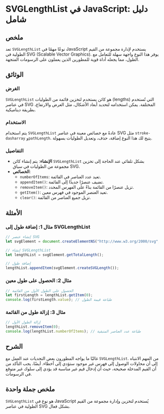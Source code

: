 <!--
Meta Description: # SVGLengthList في JavaScript: دليل شامل ## ملخص تعد `SVGLengthList` نوعًا مهمًا في JavaScript يستخدم لإدارة مجموعة من القيم الطولية في SVG (Scalable ...
Meta Keywords: svglengthlist, svg, إلى, javascript, القائمة
-->

# SVGLengthList في JavaScript: دليل شامل

## ملخص
تعد `SVGLengthList` نوعًا مهمًا في JavaScript يستخدم لإدارة مجموعة من القيم الطولية في SVG (Scalable Vector Graphics). يوفر هذا النوع واجهة سهلة للتعامل مع الطول، مما يجعله أداة قوية للمطورين الذين يعملون على الرسومات المتجهة.

## الوثائق
### الغرض
`SVGLengthList` هو كائن يستخدم لتخزين قائمة من الطوليات (lengths) التي تُستخدم في عناصر SVG المختلفة. يمكن استخدامه لتحديد أبعاد الأشكال، مثل العرض والارتفاع، بطريقة ديناميكية.

### الاستخدام
يتم استخدام `SVGLengthList` عادةً مع خصائص معينة في عناصر SVG مثل `stroke-dasharray` و`pathLength`. يتيح لك هذا النوع إضافة، حذف، وتعديل الطوليات بسهولة.

### التفاصيل
- **الإنشاء**: يتم إنشاء كائن `SVGLengthList` بشكل تلقائي عند الحاجة إلى تخزين مجموعة من الطوليات في سياق SVG.
- **الخصائص**:
  - `numberOfItems`: تعيد عدد العناصر في القائمة.
  - `appendItem()`: تضيف عنصرًا جديدًا إلى القائمة.
  - `removeItem()`: تزيل عنصرًا من القائمة بناءً على الفهرس المحدد.
  - `getItem()`: تعيد العنصر الموجود في فهرس معين.
  - `clear()`: تزيل جميع العناصر من القائمة.

## الأمثلة
### مثال 1: إضافة طول إلى SVGLengthList
```javascript
// إنشاء عنصر SVG
let svgElement = document.createElementNS("http://www.w3.org/2000/svg", "svg");

// إنشاء SVGLengthList
let lengthList = svgElement.getTotalLength();

// إضافة طول
lengthList.appendItem(svgElement.createSVGLength());
```

### مثال 2: الحصول على طول معين
```javascript
// الحصول على الطول الأول من القائمة
let firstLength = lengthList.getItem(0);
console.log(firstLength.value); // طباعة قيمة الطول
```

### مثال 3: إزالة طول من القائمة
```javascript
// إزالة الطول الأول
lengthList.removeItem(0);
console.log(lengthList.numberOfItems); // طباعة عدد العناصر المتبقية
```

## الشرح
غالبًا ما يواجه المطورون بعض التحديات عند العمل مع `SVGLengthList`. من المهم الانتباه إلى أن محاولات الوصول إلى فهرس غير موجود ستؤدي إلى أخطاء. أيضًا، يجب التأكد من أن القيم المدخلة صحيحة، حيث أن إدخال قيم غير مناسبة قد يؤدي إلى سلوك غير متوقع في الرسومات.

## ملخص جملة واحدة
`SVGLengthList` هو نوع في JavaScript يُستخدم لتخزين وإدارة مجموعة من القيم الطولية في عناصر SVG بشكل فعال.